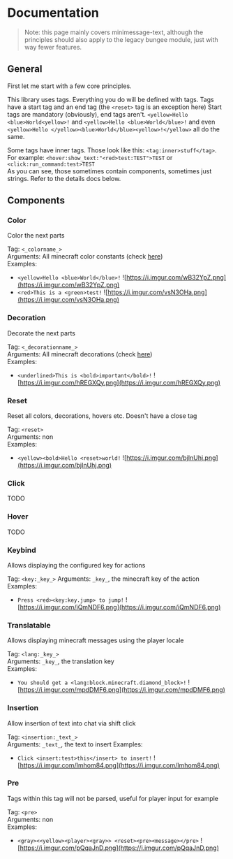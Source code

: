 # Documentation

> Note: this page mainly covers minimessage-text, although the principles should also apply to the legacy bungee module, just with way fewer features.

## General

First let me start with a few core principles.

This library uses tags. Everything you do will be defined with tags. Tags have a start tag and an end tag (the `<reset>` tag is an exception here)
Start tags are mandatory (obviously), end tags aren't.
`<yellow>Hello <blue>World<yellow>!` and `<yellow>Hello <blue>World</blue>!` and even `<yellow>Hello </yellow><blue>World</blue><yellow>!</yellow>` all do the same.

Some tags have inner tags. Those look like this: `<tag:inner>stuff</tag>`. For example: `<hover:show_text:"<red>test:TEST">TEST` or `<click:run_command:test>TEST`  
As you can see, those sometimes contain components, sometimes just strings. Refer to the details docs below.


## Components

### Color

Color the next parts

Tag: `<_colorname_>`  
Arguments: All minecraft color constants (check [here](https://github.com/KyoriPowered/adventure/blob/master/api/src/main/java/net/kyori/text/format/TextColor.java))  
Examples:
* `<yellow>Hello <blue>World</blue>!` ![https://i.imgur.com/wB32YpZ.png](https://i.imgur.com/wB32YpZ.png)
* `<red>This is a <green>test!` ![https://i.imgur.com/vsN3OHa.png](https://i.imgur.com/vsN3OHa.png)

### Decoration

Decorate the next parts

Tag: `<_decorationname_>`  
Arguments: All minecraft decorations (check [here](https://github.com/KyoriPowered/adventure/blob/master/api/src/main/java/net/kyori/text/format/TextDecoration.java))  
Examples:
* `<underlined>This is <bold>important</bold>!` ![https://i.imgur.com/hREGXQy.png](https://i.imgur.com/hREGXQy.png)

### Reset

Reset all colors, decorations, hovers etc. Doesn't have a close tag

Tag: `<reset>`  
Arguments: non  
Examples: 
* `<yellow><bold>Hello <reset>world!` ![https://i.imgur.com/bjInUhj.png](https://i.imgur.com/bjInUhj.png)

### Click

TODO

### Hover

TODO

### Keybind

Allows displaying the configured key for actions

Tag: `<key:_key_>`
Arguments: `_key_`, the minecraft key of the action
Examples:
* `Press <red><key:key.jump> to jump!` ![https://i.imgur.com/iQmNDF6.png](https://i.imgur.com/iQmNDF6.png)

### Translatable

Allows displaying minecraft messages using the player locale

Tag: `<lang:_key_>`  
Arguments: `_key_`, the translation key   
Examples:
* `You should get a <lang:block.minecraft.diamond_block>!` ![https://i.imgur.com/mpdDMF6.png](https://i.imgur.com/mpdDMF6.png)

### Insertion

Allow insertion of text into chat via shift click

Tag: `<insertion:_text_>`  
Arguments: `_text_`, the text to insert
Examples:
* `Click <insert:test>this</insert> to insert!` ![https://i.imgur.com/Imhom84.png](https://i.imgur.com/Imhom84.png)

### Pre

Tags within this tag will not be parsed, useful for player input for example

Tag: `<pre>`  
Arguments: non  
Examples: 
* `<gray><<yellow><player><gray>> <reset><pre><message></pre>` ![https://i.imgur.com/pQqaJnD.png](https://i.imgur.com/pQqaJnD.png)
